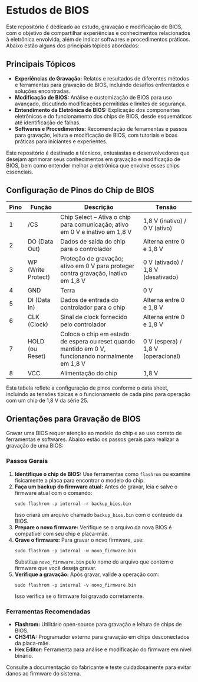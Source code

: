 <h1>Estudos de BIOS</h1>

<p>Este repositório é dedicado ao estudo, gravação e modificação de BIOS, com o objetivo de compartilhar experiências e conhecimentos relacionados à eletrônica envolvida, além de indicar softwares e procedimentos práticos. Abaixo estão alguns dos principais tópicos abordados:</p>

<h2>Principais Tópicos</h2>
<ul>
    <li><strong>Experiências de Gravação:</strong> Relatos e resultados de diferentes métodos e ferramentas para gravação de BIOS, incluindo desafios enfrentados e soluções encontradas.</li>
    <li><strong>Modificação de BIOS:</strong> Análise e customização de BIOS para uso avançado, discutindo modificações permitidas e limites de segurança.</li>
    <li><strong>Entendimento da Eletrônica de BIOS:</strong> Explicação dos componentes eletrônicos e do funcionamento dos chips de BIOS, desde esquemáticos até identificação de falhas.</li>
    <li><strong>Softwares e Procedimentos:</strong> Recomendação de ferramentas e passos para gravação, leitura e modificação de BIOS, com tutoriais e boas práticas para iniciantes e experientes.</li>
</ul>

<p>Este repositório é destinado a técnicos, entusiastas e desenvolvedores que desejam aprimorar seus conhecimentos em gravação e modificação de BIOS, bem como entender melhor a eletrônica que envolve esses chips essenciais.</p>

<h2>Configuração de Pinos do Chip de BIOS</h2>

<table>
    <thead>
        <tr>
            <th>Pino</th>
            <th>Função</th>
            <th>Descrição</th>
            <th>Tensão</th>
        </tr>
    </thead>
    <tbody>
        <tr>
            <td>1</td>
            <td>/CS</td>
            <td>Chip Select – Ativa o chip para comunicação; ativo em 0 V e inativo em 1,8 V</td>
            <td>1,8 V (inativo) / 0 V (ativo)</td>
        </tr>
        <tr>
            <td>2</td>
            <td>DO (Data Out)</td>
            <td>Dados de saída do chip para o controlador</td>
            <td>Alterna entre 0 e 1,8 V</td>
        </tr>
        <tr>
            <td>3</td>
            <td>WP (Write Protect)</td>
            <td>Proteção de gravação; ativo em 0 V para proteger contra gravação, inativo em 1,8 V</td>
            <td>0 V (ativado) / 1,8 V (desativado)</td>
        </tr>
        <tr>
            <td>4</td>
            <td>GND</td>
            <td>Terra</td>
            <td>0 V</td>
        </tr>
        <tr>
            <td>5</td>
            <td>DI (Data In)</td>
            <td>Dados de entrada do controlador para o chip</td>
            <td>Alterna entre 0 e 1,8 V</td>
        </tr>
        <tr>
            <td>6</td>
            <td>CLK (Clock)</td>
            <td>Sinal de clock fornecido pelo controlador</td>
            <td>Alterna entre 0 e 1,8 V</td>
        </tr>
        <tr>
            <td>7</td>
            <td>HOLD (ou Reset)</td>
            <td>Coloca o chip em estado de espera ou reset quando mantido em 0 V, funcionando normalmente em 1,8 V</td>
            <td>0 V (espera) / 1,8 V (operacional)</td>
        </tr>
        <tr>
            <td>8</td>
            <td>VCC</td>
            <td>Alimentação do chip</td>
            <td>1,8 V</td>
        </tr>
    </tbody>
</table>

<p>Esta tabela reflete a configuração de pinos conforme o data sheet, incluindo as tensões típicas e o funcionamento de cada pino para operação com um chip de 1,8 V da série 25.</p>

<h2>Orientações para Gravação de BIOS</h2>

<p>Gravar uma BIOS requer atenção ao modelo do chip e ao uso correto de ferramentas e softwares. Abaixo estão os passos gerais para realizar a gravação de uma BIOS:</p>

<h3>Passos Gerais</h3>
<ol>
    <li><strong>Identifique o chip de BIOS:</strong> Use ferramentas como <code>flashrom</code> ou examine fisicamente a placa para encontrar o modelo do chip.</li>
    <li><strong>Faça um backup do firmware atual:</strong> Antes de gravar, leia e salve o firmware atual com o comando:
        <pre><code>sudo flashrom -p internal -r backup_bios.bin</code></pre>
        Isso criará um arquivo chamado <code>backup_bios.bin</code> com o conteúdo da BIOS.
    </li>
    <li><strong>Prepare o novo firmware:</strong> Verifique se o arquivo da nova BIOS é compatível com seu chip e placa-mãe.</li>
    <li><strong>Grave o firmware:</strong> Para gravar o novo firmware, use:
        <pre><code>sudo flashrom -p internal -w novo_firmware.bin</code></pre>
        Substitua <code>novo_firmware.bin</code> pelo nome do arquivo que contém o firmware que você deseja gravar.
    </li>
    <li><strong>Verifique a gravação:</strong> Após gravar, valide a operação com:
        <pre><code>sudo flashrom -p internal -v novo_firmware.bin</code></pre>
        Isso verifica se o firmware foi gravado corretamente.
    </li>
</ol>

<h3>Ferramentas Recomendadas</h3>
<ul>
    <li><strong>Flashrom:</strong> Utilitário open-source para gravação e leitura de chips de BIOS.</li>
    <li><strong>CH341A:</strong> Programador externo para gravação em chips desconectados da placa-mãe.</li>
    <li><strong>Hex Editor:</strong> Ferramenta para análise e modificação do firmware em nível binário.</li>
</ul>

<p>Consulte a documentação do fabricante e teste cuidadosamente para evitar danos ao firmware do sistema.</p>
